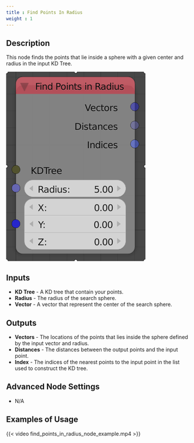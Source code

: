 ```yaml
---
title : Find Points In Radius
weight : 1
---
```


## Description

This node finds the points that lie inside a sphere with a given center
and radius in the input KD Tree.

![image](find_points_in_radius_node.png)

## Inputs

- **KD Tree** - A KD tree that contain your points.
- **Radius** - The radius of the search sphere.
- **Vector** - A vector that represent the center of the search
    sphere.

## Outputs

- **Vectors** - The locations of the points that lies inside the
    sphere defined by the input vector and radius.
- **Distances** - The distances between the output points and the
    input point.
- **Index** - The indices of the nearest points to the input point in
    the list used to construct the KD tree.

## Advanced Node Settings

- N/A

## Examples of Usage

{{< video find_points_in_radius_node_example.mp4 >}}
